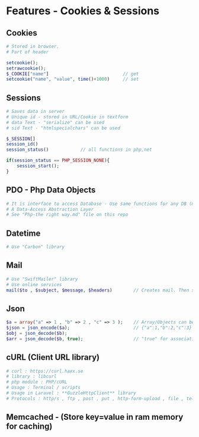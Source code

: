 # Features - Cookies & Sessions

## Cookies

```php
# Stored in browser.
# Part of header

setcookie();
setrawcookie();
$_COOKIE["name"]                            // get
setcookie("name", "value", time()+1000)     // set
```

## Sessions

```php
# Saves data in server
# Unique id - stored in URL/Cookie in textform
# data Text - "serialize" can be used
# sid Text - "htmlspecialchars" can be used

$_SESSION[]
session_id()
session_status()            // all functions in php,net

if(session_status == PHP_SESSION_NONE){
    session_start();
}

```

## PDO - Php Data Objects

```php
# It is interface to access Database - Use same functions for any DB (mysql, postgres, MSSql, etc)
# A Data-Access Abstraction Layer
# See "Php-the right way.md" file on this repo
```

## Datetime

```php
# Use "Carbon" library
```

## Mail

```php
# Use "SwiftMailer" library
# Use online services
mail($to , $subject, $message, $headers)        // Creates mail. Then sends mail to SMTP server
```

## Json

```php
$a = array("a" => 1 , "b" => 2 , "c" => 3 );    // Array/Objects can be use
$json = json_encode($a);                        // {"a":1,"b":2,"c":3}
$obj = json_decode($b);
$arr = json_decode($b, true);                   // "true" for associative array

```

## cURL (Client URL library)

```php
# curl : https://curl.haxx.se
# library : libcurl
# php module : PHP/cURL
# Usage : Terminal / scripts
# Usage in Laravel : **GuzzleHttpClient** library
# Protocols : http/s , ftp , post , put , http-form-upload , file , telnet , gopher , proxies , cookies , user-pass-auth , etc

```

## Memcached - (Store key=value in ram memory for caching)

